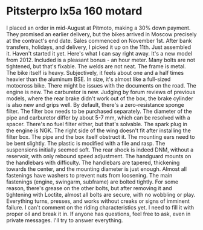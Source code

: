# Pitsterpro lx5a 160 motard

I placed an order in mid-August at Pitmoto, making a 30% down payment. They promised an earlier delivery, but the bikes arrived in Moscow precisely at the contract's end date. Sales commenced on November 1st. After bank transfers, holidays, and delivery, I picked it up on the 11th. Just assembled it. Haven't started it yet. Here's what I can say right away. It's a new model from 2012. Included is a pleasant bonus - an hour meter. Many bolts are not tightened, but that's fixable. The welds are not neat. The frame is metal. The bike itself is heavy. Subjectively, it feels about one and a half times heavier than the aluminum BSE. In size, it's almost like a full-sized motocross bike. There might be issues with the documents on the road. The engine is new. The carburetor is new. Judging by forum reviews of previous models, where the rear brake didn't work out of the box, the brake cylinder is also new and grips well. By default, there's a zero-resistance sponge filter. The filter box needs to be purchased separately. The diameter of the pipe and carburetor differ by about 5-7 mm, which can be resolved with a spacer. There's no fuel filter either, but that's solvable. The spark plug in the engine is NGK. The right side of the wing doesn't fit after installing the filter box. The pipe and the box itself obstruct it. The mounting ears need to be bent slightly. The plastic is modified with a file and rasp. The suspensions initially seemed soft. The rear shock is indeed DNM, without a reservoir, with only rebound speed adjustment. The handguard mounts on the handlebars with difficulty. The handlebars are tapered, thickening towards the center, and the mounting diameter is just enough. Almost all fastenings have washers to prevent nuts from loosening. The main fastenings (engine, swingarm, subframe) are bolted tightly. For some reason, there's grease on the other bolts, but after removing it and tightening with Loctite, almost all bolts are secure, with no wobbling or play. Everything turns, presses, and works without creaks or signs of imminent failure. I can't comment on the riding characteristics yet. I need to fill it with proper oil and break it in. If anyone has questions, feel free to ask, even in private messages. I'll try to answer everything.